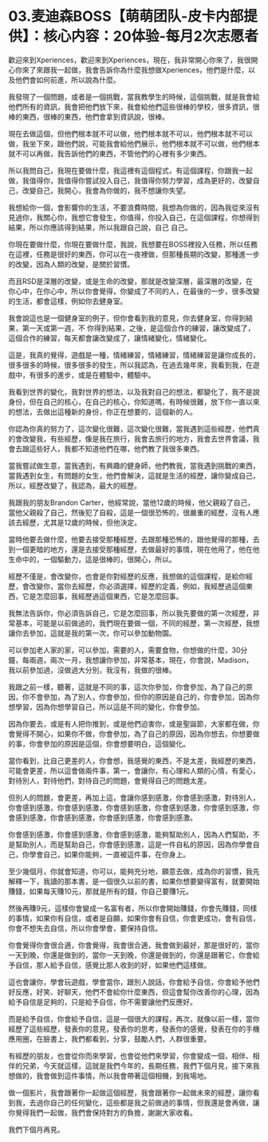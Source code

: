 # 03.麦迪森BOSS【萌萌团队-皮卡内部提供】：核心内容：20体验-每月2次志愿者

歡迎來到Xperiences，歡迎來到Xperiences，現在，我非常開心你來了，我很開心你來了來跟我一起做，我會告訴你為什麼我想做Xperiences，他們是什麼，以及他們會如何前進，所以說為什麼。

我發現了一個問題，或者是一個挑戰，當我教學生的時候，這個挑戰，就是我會給他們所有的資訊，我會把他們放下來，我會給他們這些很棒的學校，很多資訊，很棒的東西，很棒的東西，他們會拿到資訊說，很棒。

現在去做這個，但他們根本就不可以做，他們根本就不可以，他們根本就不可以做，我坐下來，跟他們說，可能我會給他們展示，他們根本就不可以做，他們根本就不可以再做，我告訴他們的東西，不管他們的心裡有多少東西。

所以我問自己，我現在要做什麼，我這裡有這個程式，有這個課程，你跟我一起做，我值得你，我值得你嘗試投入自己，我值得你努力學習，成為更好的，改變自己，改變自己，我開心，我會為你做的，我不想讓你失望。

我想給你一個，會影響你的生活，不要浪費時間，我想為你做的，因為我從來沒有見過你，我關心你，我想它會發生，你值得，你投入自己，在這個課程，你想得到結果，所以你應該得到結果，所以我跟自己說，自己 自己。

你現在要做什麼，你現在要做什麼，我說，我想要在BOSS裡投入任務，所以任務在這裡，任務是很好的東西，你可以在一夜裡做，但那種長期的改變，那種進一步的改變，因為人類的改變，是關於習慣。

而且RSD是深層的改變，或是生命的改變，那就是改變深層，最深層的改變，在你心中，在你心中，所以你會覺得，你變成了不同的人，在最後的一步，很多改變的生活，都會這樣，例如你去健身室。

我會說這也是一個健身室的例子，但你會看到我的意見，你去健身室，你得到結果，第一天或第一週，不 你得到結果，之後，是這個合作的練習，讓改變成了，這個合作的練習，每天都會讓改變成了，讓情緒變化，情緒變化。

這是，我真的覺得，遊戲是一種，情緒練習，情緒練習，情緒練習是讓你成長的，很多很多的時候，很多很多的發生，所以我認為，在過去幾年來，我看到我，在遊戲中，有很多的進步，或是在體驗中，體驗中。

我看到世界的變化，我對世界的想法，以及我對自己的想法，都變化了，我不是說身份，但在自己的核心，在自己的核心，你知道嗎，有時候很難，放下你一直以來的想法，去做出這種新的身份，你正在想要的，這個新的人。

你認為你真的努力了，這次變化很難，這次變化很難，當我遇到這些經歷，他們真的會改變我，有些經歷，像是我在旅行，我會去旅行的地方，我會去世界會議，我會去跟這些好人，我都不知道他們在哪，他們教了我很多東西。

當我嘗試做生意，當我遇到，有興趣的健身師，他們教我，當我遇到挑戰的東西，當我遇到女生，有問題的女生，他們會解決，這就是生活的經歷，讓你變成自己，所以，經歷改變了，我認為，最大的經歷。

我跟我的朋友Brandon Carter，他經常說，當他12歲的時候，他父親殺了自己，當他父親殺了自己，然後犯了自殺，這是一個很恐怖的，很嚴重的經歷，沒有人應該去經歷，尤其是12歲的時候，但他決定。

當時他要去做什麼，他要去接受那種經歷，去跟那種恐怖的，跟他覺得的那種，去到一個更暗的地方，還是去接受那種經歷，去做最好的事情，現在他用了，他在他生命中的，一個驅動力，這是很棒的，很開心，所以。

經歷不僅是，會改變你，也會是你對經歷的反應，我想做的這個課程，是給你經歷，會改變你，當你去經歷，你必須選擇，經歷的定義，例如，我經歷過這個東西，它是怎麼回事，我經歷過這個東西，它是怎麼回事。

我無法告訴你，你必須告訴自己，它是怎麼回事，所以我先要做的第一次經歷，非常基本，可能是以前做過的，我們現在要做一個，不同的經歷，第一次經歷，我想讓你去參加，這就是我的第一次，你可以參加動物園。

可以參加老人家的家，可以參加，需要的人，需要食物，你想做的什麼，30分鐘，每兩週，兩次一月，我想讓你參加，非常基本，現在，你會說，Madison，我以前參加過，沒做過大分別，我沒有，我做的很棒。

我跟之前一樣，聽著，這就是不同的事，這次你參加，你會參加，為了自己的原因，你不會參加，為了別人，你會參加，但你的原因是自己的，你會參加，因為你想學習，因為你想學習自己，所以這是不同的變化，你會參加。

因為你要去，或是有人把你推到，或是他們迫害你，或是聖誕節，大家都在做，你會覺得不開心，如果你不做，你會參加，為了自己的原因，因為你想去，你想要做的事，你會參加的原因是這個，你會想要明白，這個變化。

當你看到，比自己更差的人，你會想，我感覺的東西，不是太差，我經歷的東西，可能會更差，所以這會做兩件事，第一，會讓你，有心理和人類的心情，有愛心，對待別人，對待他們，對待自己的問題，會覺得自己的問題太差。

但別人的問題，會更差，再加上這，會讓你感到感激，你會感到感激，對待別人，你會感到感激，你會感到感激，你會感到感激，你會感到感激，你會感到感激，你會感到感激，你會感到感激，你會感到感激，你會感到感激。

你會感到感激，你會感到感激，你會感到感激，能夠幫助別人，因為人們幫助，不是幫助別人，而是幫助自己，你會感到感激，這是一件自私的原因，因為你學會自己，你學會自己，如果你能夠，一直被這件事，在你身上。

至少幾個月，你就會知道，你可以，能夠充分地，願意去做，成為你的習慣，我先解釋一下，我讀的那本書，是一個很久以前的書，如果你想要變得富有，就要開始賺錢，如果每天賺10元，那就是所有的錢，你自己要賺1元。

然後再賺9元，這樣你會變成一名富有者，所以你會開始賺錢，你會先賺錢，同樣的事情，如果你有自信，或者是自願，如果你會有自信，你會更成功，會有自信，你會不想失去自信，所以你會學會，要保持自信。

你會覺得你會很合適，你會覺得，我會很合適，我會做到最好，那是很好的，當你一天到晚，你還是做到的，當你一天到晚，你還是做到的，你還是跟著它，你會給予自信，那人給予自信，感覺比那人收到的好，如果他們這樣做。

這也會讓你，學會玩遊戲，學會當你，跟別人說話，你會給予自信，你會給予他們好反應，好笑、好聊天，他們不會給你什麼東西，但這會幫你改善你的心理，因為給予自信是足夠的，只是給予自信，你不需要讓他們反應好。

而是給予自信，你會給予自信，這是一個很大的課程，再次，就像以前一樣，當你經歷了這些經歷，發表你的意見，發表你的思考，發表你的感覺，發表在你的手機應用圈，在臉書上，我們都看到，分享，鼓勵人們，人群很重要。

有經歷的朋友，也會從你而來學習，也會從他們來學習，你會變成一個，相伴、相伴的兄弟，今天就這樣，這就是我們今年的，長期任務，我們下個月見，接下來我想做的，我會做到這件事情，所以我會帶著這個相機，到我場地。

做一個影片，我會跟著你一起做這個經歷，我會跟著你一起做未來的經歷，讓你看到我，去過你自己的任何變化，這些都是我之前做過的事情，但我還是會再做，讓你覺得我們一起做，我們會保持對方的負擔，謝謝大家收看。

我們下個月再見。